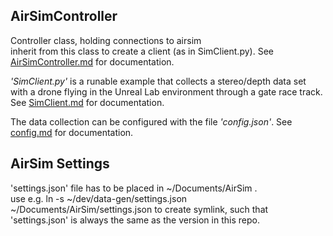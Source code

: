 
## AirSimController
Controller class, holding connections to airsim  
inherit from this class to create a client (as in SimClient.py). See [AirSimController.md](docs/AirSimController.md) for documentation.


_'SimClient.py'_ is a runable example that collects a stereo/depth data set with a drone flying in the Unreal Lab environment through a gate race track. See [SimClient.md](docs/SimClient.md) for documentation.  

The data collection can be configured with the file _'config.json'_. See [config.md](docs/config.md) for documentation.

## AirSim Settings
'settings.json' file has to be placed in ~/Documents/AirSim .  
use e.g. ln -s ~/dev/data-gen/settings.json ~/Documents/AirSim/settings.json to create symlink, such that 'settings.json' is always the same as the version in this repo.
